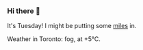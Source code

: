 ### Hi there :wave:

It's Tuesday! I might be putting some [miles](https://www.strava.com/athletes/889963) in.

Weather in Toronto: fog, at +5°C.
